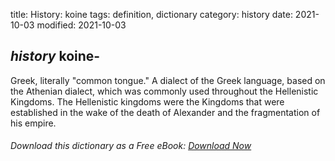 title: History: koine
tags: definition, dictionary
category: history
date: 2021-10-03
modified: 2021-10-03

## _history_  koine-
Greek, literally "common tongue."  A dialect of the
Greek language, based on the Athenian dialect, which was commonly used
throughout the Hellenistic Kingdoms.  The Hellenistic kingdoms were
the Kingdoms that were established in the wake of the death of
Alexander and the fragmentation of his empire.


###### Download *this* dictionary as a Free eBook: [Download Now]({static}static/SerfHistoryDictionary.pdf)

